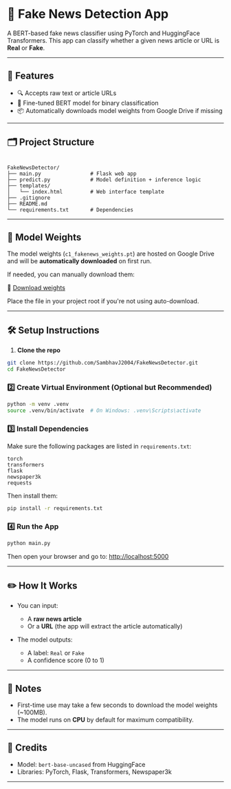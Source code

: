 # 📰 Fake News Detection App

A BERT-based fake news classifier using PyTorch and HuggingFace Transformers. This app can classify whether a given news article or URL is **Real** or **Fake**.

---

## 🚀 Features

- 🔍 Accepts raw text or article URLs
- 🧠 Fine-tuned BERT model for binary classification
- 📦 Automatically downloads model weights from Google Drive if missing

---

## 🗂️ Project Structure

```

FakeNewsDetector/
├── main.py                # Flask web app
├── predict.py             # Model definition + inference logic
├── templates/
│   └── index.html         # Web interface template
├── .gitignore
├── README.md
└── requirements.txt       # Dependencies

````



---

## 🧠 Model Weights

The model weights (`c1_fakenews_weights.pt`) are hosted on Google Drive and will be **automatically downloaded** on first run.

If needed, you can manually download them:

🔗 [Download weights](https://drive.google.com/file/d/1Nuh44sBDXNEngrs3n-CaqlaXkIvrRzTY/view?usp=sharing)

Place the file in your project root if you're not using auto-download.

---

## 🛠️ Setup Instructions

1. **Clone the repo**

```bash
git clone https://github.com/SambhavJ2004/FakeNewsDetector.git
cd FakeNewsDetector
````

### 2️⃣ Create Virtual Environment (Optional but Recommended)

```bash
python -m venv .venv
source .venv/bin/activate  # On Windows: .venv\Scripts\activate
```

### 3️⃣ Install Dependencies

Make sure the following packages are listed in `requirements.txt`:

```
torch
transformers
flask
newspaper3k
requests
```

Then install them:

```bash
pip install -r requirements.txt
```

### 4️⃣ Run the App

```bash
python main.py
```

Then open your browser and go to:
[http://localhost:5000](http://localhost:5000)

---

## ✏️ How It Works

* You can input:

  * A **raw news article**
  * Or a **URL** (the app will extract the article automatically)
* The model outputs:

  * A label: `Real` or `Fake`
  * A confidence score (0 to 1)

---

## 📌 Notes

* First-time use may take a few seconds to download the model weights (\~100MB).
* The model runs on **CPU** by default for maximum compatibility.

---

## 🙌 Credits

* Model: `bert-base-uncased` from HuggingFace
* Libraries: PyTorch, Flask, Transformers, Newspaper3k

---
